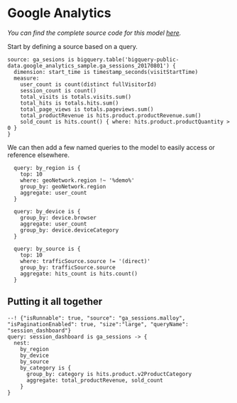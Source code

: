 # Google Analytics

_You can find the complete source code for this model [here](https://github.com/malloydata/malloy-samples/blob/main/bigquery/ga_sessions/ga_sessions.malloy)._

Start by defining a source based on a query.

```malloy
source: ga_sesions is bigquery.table('bigquery-public-data.google_analytics_sample.ga_sessions_20170801') {
  dimension: start_time is timestamp_seconds(visitStartTime)
  measure:
    user_count is count(distinct fullVisitorId)
    session_count is count()
    total_visits is totals.visits.sum()
    total_hits is totals.hits.sum()
    total_page_views is totals.pageviews.sum()
    total_productRevenue is hits.product.productRevenue.sum()
    sold_count is hits.count() { where: hits.product.productQuantity > 0 }
}
```

We can then add a few named queries to the model to easily access or reference elsewhere.

```malloy
  query: by_region is {
    top: 10
    where: geoNetwork.region !~ '%demo%'
    group_by: geoNetwork.region
    aggregate: user_count
  }

  query: by_device is {
    group_by: device.browser
    aggregate: user_count
    group_by: device.deviceCategory
  }

  query: by_source is {
    top: 10
    where: trafficSource.source != '(direct)'
    group_by: trafficSource.source
    aggregate: hits_count is hits.count()
  }

```

## Putting it all together

```malloy
--! {"isRunnable": true, "source": "ga_sessions.malloy", "isPaginationEnabled": true, "size":"large", "queryName": "session_dashboard"}
query: session_dashboard is ga_sessions -> {
  nest:
    by_region
    by_device
    by_source
    by_category is {
      group_by: category is hits.product.v2ProductCategory
      aggregate: total_productRevenue, sold_count
    }
}
```
